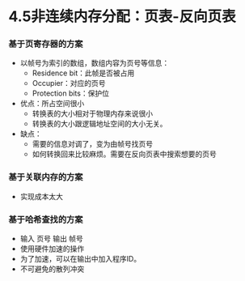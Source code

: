# 4.5非连续内存分配：页表-反向页表

### 基于页寄存器的方案

* 以帧号为索引的数组，数组内容为页号等信息：
    * Residence bit：此帧是否被占用
    * Occupier：对应的页号
    * Protection bits：保护位
* 优点：所占空间很小
    * 转换表的大小相对于物理内存来说很小
    * 转换表的大小跟逻辑地址空间的大小无关。
* 缺点：
    * 需要的信息对调了，变为由帧号找页号
    * 如何转换回来比较麻烦。需要在反向页表中搜索想要的页号

### 基于关联内存的方案

* 实现成本太大

### 基于哈希查找的方案

* 输入 页号 输出 帧号
* 使用硬件加速的操作
* 为了加速，可以在输出中加入程序ID。
* 不可避免的散列冲突